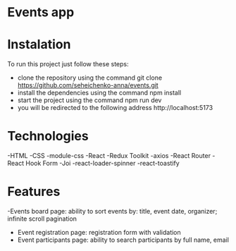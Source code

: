 # Events app

# Instalation

To run this project just follow these steps:

- clone the repository using the command git clone
  https://github.com/seheichenko-anna/events.git
- install the dependencies using the command npm install
- start the project using the command npm run dev
- you will be redirected to the following address http://localhost:5173

# Technologies

-HTML -CSS -module-css -React -Redux Toolkit -axios -React Router -React Hook
Form -Joi -react-loader-spinner -react-toastify

# Features

-Events board page: ability to sort events by: title, event date, organizer;
infinite scroll pagination

- Event registration page: registration form with validation
- Event participants page: ability to search participants by full name, email
